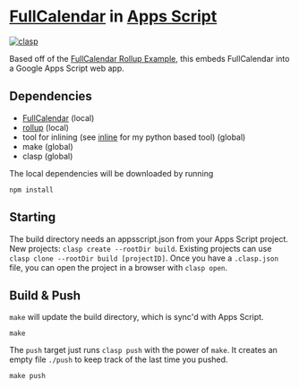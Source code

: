 # [FullCalendar](https://github.com/fullcalendar/fullcalendar) in [Apps Script](https://developers.google.com/apps-script)

[![clasp](https://img.shields.io/badge/built%20with-clasp-4285f4.svg)](https://github.com/google/clasp)

Based off of the [FullCalendar Rollup Example](https://github.com/fullcalendar/fullcalendar-example-projects/tree/master/rollup),
this embeds FullCalendar into a Google Apps Script web app.

## Dependencies

- [FullCalendar](https://github.com/fullcalendar/fullcalendar) (local)
- [rollup](https://rollupjs.org/) (local)
- tool for inlining (see [inline](https://github.com/dwmorrin/py-inline) for my python based tool) (global)
- make (global)
- clasp (global)

The local dependencies will be downloaded by running

```shell
npm install
```

## Starting

The build directory needs an appsscript.json from your Apps Script project.
New projects: `clasp create --rootDir build`.
Existing projects can use `clasp clone --rootDir build [projectID]`.
Once you have a `.clasp.json` file, you can open the project in a browser with
`clasp open`.

## Build & Push

`make` will update the build directory, which is sync'd with Apps Script.

```shell
make
```

The `push` target just runs `clasp push` with the power of `make`. It creates
an empty file `./push` to keep track of the last time you pushed.

```shell
make push
```
